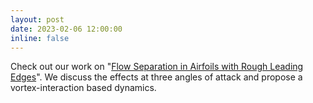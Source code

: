 ```yaml
---
layout: post
date: 2023-02-06 12:00:00
inline: false
---
```


Check out our work on "<a href="https://arc.aiaa.org/doi/abs/10.2514/1.J062427">Flow Separation in Airfoils with Rough Leading Edges</a>". We discuss the effects at three angles of attack and propose a vortex-interaction based dynamics.

